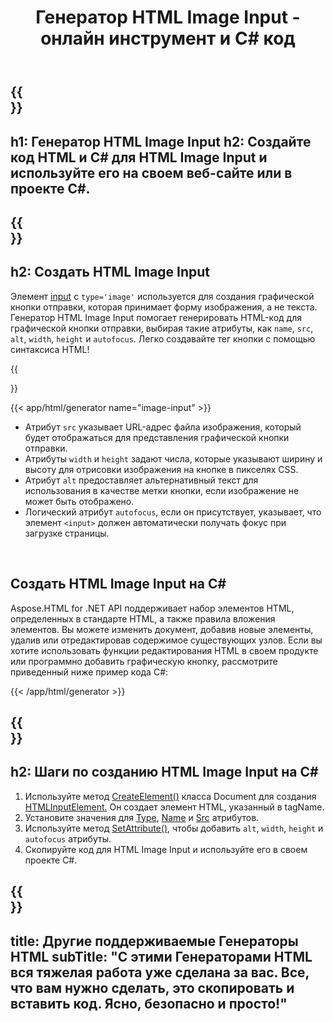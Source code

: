 ﻿---
translation: true
title: Генератор HTML Image Input - онлайн инструмент и C# код
template: /templates/_template-generators-child.md
description: Создайте HTML Image Input, просмотрите результат и скопируйте сгенерированный код HTML и C# на свой веб-сайт.
url: /net/generators/image-input/
platformtag: net
generator: Генератор HTML Image Input
element: HTML image input
tag: image-input
---

{{<section banner>}}
---
h1: Генератор HTML Image Input
h2: Создайте код HTML и C# для HTML Image Input и используйте его на своем веб-сайте или в проекте C#.
---

{{<section overview>}}
---
h2: Создать HTML Image Input
---

Элемент [input](https://html.spec.whatwg.org/multipage/input.html#the-input-element) с `type='image'` используется для создания графической кнопки отправки, которая принимает форму изображения, а не текста. Генератор HTML Image Input помогает генерировать HTML-код для графической кнопки отправки, выбирая такие атрибуты, как `name`, `src`, `alt`, `width`, `height` и `autofocus`. Легко создавайте тег кнопки с помощью синтаксиса HTML!

{{<section plugin>}}

{{< app/html/generator name="image-input" >}}

- Атрибут `src` указывает URL-адрес файла изображения, который будет отображаться для представления графической кнопки отправки.
- Атрибуты `width` и `height` задают числа, которые указывают ширину и высоту для отрисовки изображения на кнопке в пикселях CSS.
- Атрибут `alt` предоставляет альтернативный текст для использования в качестве метки кнопки, если изображение не может быть отображено.
- Логический атрибут `autofocus`, если он присутствует, указывает, что элемент `<input>` должен автоматически получать фокус при загрузке страницы.
<br>

<h2> Создать HTML Image Input на C#</h2>

Aspose.HTML for .NET API поддерживает набор элементов HTML, определенных в стандарте HTML, а также правила вложения элементов. Вы можете изменить документ, добавив новые элементы, удалив или отредактировав содержимое существующих узлов. Если вы хотите использовать функции редактирования HTML в своем продукте или программно добавить графическую кнопку, рассмотрите приведенный ниже пример кода C#:

{{< /app/html/generator >}}

{{<section steps>}}
---
h2: Шаги по созданию HTML Image Input на C#
---
1. Используйте метод [CreateElement()](https://reference.aspose.com/html/net/aspose.html.dom/document/createelement/) класса Document для создания [HTMLInputElement.](https://reference.aspose.com/html/net/aspose.html/htmlinputelement/) Он создает элемент HTML, указанный в tagName.
1. Установите значения для [Type](https://reference.aspose.com/html/net/aspose.html/htmlinputelement/type/), [Name](https://reference.aspose.com/html/net/aspose.html/htmlinputelement/name/) и [Src](https://reference.aspose.com/html/net/aspose.html/htmlinputelement/src/) атрибутов.
1. Используйте метод [SetAttribute()](https://reference.aspose.com/html/net/aspose.html.dom/element/setattribute/), чтобы добавить `alt`, `width`, `height` и `autofocus` атрибуты.
1. Скопируйте код для HTML Image Input и используйте его в своем проекте C#.

{{<section other-generators>}}
---
title: Другие поддерживаемые Генераторы HTML
subTitle: "С этими Генераторами HTML вся тяжелая работа уже сделана за вас. Все, что вам нужно сделать, это скопировать и вставить код. Ясно, безопасно и просто!"
---